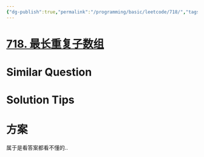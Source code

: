 ```yaml
---
{"dg-publish":true,"permalink":"/programming/basic/leetcode/718/","tags":["leetcode/dp","leetcode/sub/consecutive","leetcode/unsolved"]}
---
```



# [718. 最长重复子数组](https://leetcode.cn/problems/maximum-length-of-repeated-subarray/)

# Similar Question

# Solution Tips

# 方案

属于是看答案都看不懂的..